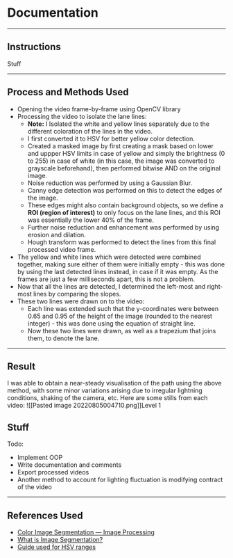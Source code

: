 # Documentation
---
## Instructions 
Stuff

---
## Process and Methods Used
- Opening the video frame-by-frame using OpenCV library 
- Processing the video to isolate the lane lines: 
  - **Note:** I Isolated the white and yellow lines separately due to the different coloration of the lines in the video.
  - I first converted it to HSV for better yellow color detection.
  - Created a masked image by first creating a mask based on lower and uppper HSV limits in case of yellow and simply the brightness (0 to 255) in case of white (in this case, the image was converted to grayscale beforehand), then performed bitwise AND on the original image.
  - Noise reduction was performed by using a Gaussian Blur.
  - Canny edge detection was performed on this to detect the edges of the image.
  - These edges might also contain background objects, so we define a **ROI (region of interest)** to only focus on the lane lines, and this ROI was essentially the lower 40% of the frame.
  - Further noise reduction and enhancement was performed by using erosion and dilation.
  - Hough transform was performed to detect the lines from this final processed video frame.
- The yellow and white lines which were detected were combined together, making sure either of them were initially empty - this was done by using the last detected lines instead, in case if it was empty. As the frames are just a few milliseconds apart, this is not a problem.
- Now that all the lines are detected, I determined the left-most and right-most lines by comparing the slopes. 
- These two lines were drawn on to the video: 
  - Each line was extended such that the y-coordinates were between 0.65 and 0.95 of the height of the image (rounded to the nearest integer) - this was done using the equation of straight line. 
  - Now these two lines were drawn, as well as a trapezium that joins them, to denote the lane.

---
## Result 
 I was able to obtain a near-steady visualisation of the path using the above method, with some minor variations arising due to irregular lightning conditions, shaking of the camera, etc. 
 Here are some stills from each video: 
 ![[Pasted image 20220805004710.png]]Level 1
 


Stuff
---
Todo: 
- Implement OOP
- Write documentation and comments
- Export processed videos
- Another method to account for lighting fluctuation is modifying contract of the video 

---

## References Used

- [Color Image Segmentation — Image Processing](https://mattmaulion.medium.com/color-image-segmentation-image-processing-4a04eca25c0)
- [What is Image Segmentation?](https://www.analytixlabs.co.in/blog/what-is-image-segmentation/)
- [Guide used for HSV ranges](https://stackoverflow.com/questions/36817133/identifying-the-range-of-a-color-in-hsv-using-opencv#:~:text=for%20example%20yellow%20has%20hue,go%20away%20from%20perfect%20yellow.)
